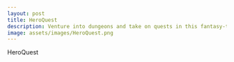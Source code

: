 ```yaml
---
layout: post
title: HeroQuest
description: Venture into dungeons and take on quests in this fantasy-themed rpg board game.
image: assets/images/HeroQuest.png
---
```

HeroQuest
